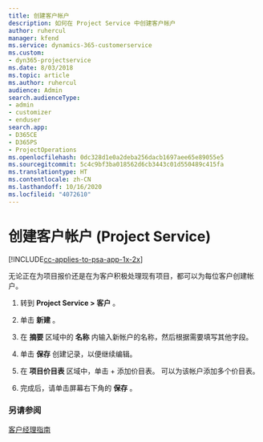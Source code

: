```yaml
---
title: 创建客户帐户
description: 如何在 Project Service 中创建客户帐户
author: ruhercul
manager: kfend
ms.service: dynamics-365-customerservice
ms.custom:
- dyn365-projectservice
ms.date: 8/03/2018
ms.topic: article
ms.author: ruhercul
audience: Admin
search.audienceType:
- admin
- customizer
- enduser
search.app:
- D365CE
- D365PS
- ProjectOperations
ms.openlocfilehash: 0dc328d1e0a2deba256dacb1697aee65e89055e5
ms.sourcegitcommit: 5c4c9bf3ba018562d6cb3443c01d550489c415fa
ms.translationtype: HT
ms.contentlocale: zh-CN
ms.lasthandoff: 10/16/2020
ms.locfileid: "4072610"
---
```

# <a name="create-a-customer-account-project-service"></a>创建客户帐户 (Project Service)

[!INCLUDE[cc-applies-to-psa-app-1x-2x](../includes/cc-applies-to-psa-app-1x-2x.md)]

无论正在为项目报价还是在为客户积极处理现有项目，都可以为每位客户创建帐户。  
  
1.  转到 **Project Service > 客户** 。  
  
2.  单击 **新建** 。  
  
3.  在 **摘要** 区域中的 **名称** 内输入新帐户的名称，然后根据需要填写其他字段。  
  
4.  单击 **保存** 创建记录，以便继续编辑。  
  
5.  在 **项目价目表** 区域中，单击 + 添加价目表。 可以为该帐户添加多个价目表。  
  
6.  完成后，请单击屏幕右下角的 **保存** 。  
  
### <a name="see-also"></a>另请参阅  
 [客户经理指南](../psa/account-manager-guide.md)
